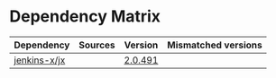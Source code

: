 # Dependency Matrix

Dependency | Sources | Version | Mismatched versions
---------- | ------- | ------- | -------------------
[jenkins-x/jx](https://github.com/jenkins-x/jx.git) |  | [2.0.491](https://github.com/jenkins-x/jx/releases/tag/v2.0.491) | 
